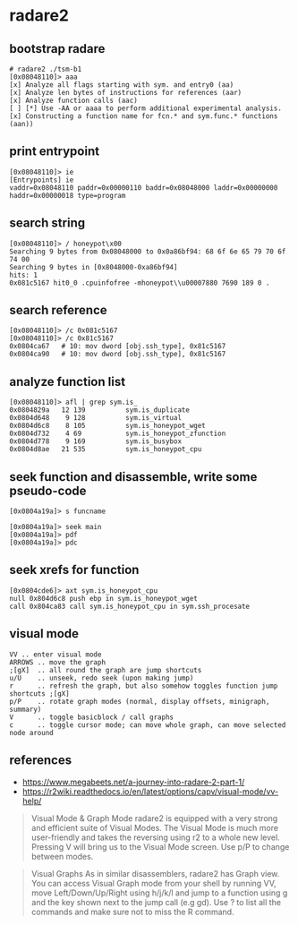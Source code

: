 # radare2

## bootstrap radare
```
# radare2 ./tsm-b1
[0x08048110]> aaa
[x] Analyze all flags starting with sym. and entry0 (aa)
[x] Analyze len bytes of instructions for references (aar)
[x] Analyze function calls (aac)
[ ] [*] Use -AA or aaaa to perform additional experimental analysis.
[x] Constructing a function name for fcn.* and sym.func.* functions (aan))
```

## print entrypoint
```
[0x08048110]> ie
[Entrypoints] ie
vaddr=0x08048110 paddr=0x00000110 baddr=0x08048000 laddr=0x00000000 haddr=0x00000018 type=program
```

## search string
```
[0x08048110]> / honeypot\x00
Searching 9 bytes from 0x08048000 to 0x0a86bf94: 68 6f 6e 65 79 70 6f 74 00
Searching 9 bytes in [0x8048000-0xa86bf94]
hits: 1
0x081c5167 hit0_0 .cpuinfofree -mhoneypot\\u00007880 7690 189 0 .
```

## search reference
```
[0x08048110]> /c 0x081c5167
[0x08048110]> /c 0x81c5167
0x0804ca67   # 10: mov dword [obj.ssh_type], 0x81c5167
0x0804ca90   # 10: mov dword [obj.ssh_type], 0x81c5167
```


## analyze function list

```
[0x08048110]> afl | grep sym.is_
0x0804829a   12 139          sym.is_duplicate
0x0804d648    9 128          sym.is_virtual
0x0804d6c8    8 105          sym.is_honeypot_wget
0x0804d732    4 69           sym.is_honeypot_zfunction
0x0804d778    9 169          sym.is_busybox
0x0804d8ae   21 535          sym.is_honeypot_cpu
```

## seek function and disassemble, write some pseudo-code
```
[0x0804a19a]> s funcname

[0x0804a19a]> seek main
[0x0804a19a]> pdf
[0x0804a19a]> pdc
```

## seek xrefs for function

```
[0x0804cde6]> axt sym.is_honeypot_cpu
null 0x804d6c8 push ebp in sym.is_honeypot_wget
call 0x804ca83 call sym.is_honeypot_cpu in sym.ssh_procesate
```

## visual mode

```
VV .. enter visual mode
ARROWS .. move the graph
;[gX]  .. all round the graph are jump shortcuts
u/U    .. unseek, redo seek (upon making jump)
r      .. refresh the graph, but also somehow toggles function jump shortcuts ;[gX]
p/P    .. rotate graph modes (normal, display offsets, minigraph, summary)
V      .. toggle basicblock / call graphs
c      .. toggle cursor mode; can move whole graph, can move selected node around
```

## references

* https://www.megabeets.net/a-journey-into-radare-2-part-1/
* https://r2wiki.readthedocs.io/en/latest/options/capv/visual-mode/vv-help/

> Visual Mode & Graph Mode radare2 is equipped with a very strong and efficient
> suite of Visual Modes. The Visual Mode is much more user-friendly and takes
> the reversing using r2 to a whole new level. Pressing V  will bring us to the
> Visual Mode screen. Use p/P to change between modes.

> Visual Graphs As in similar disassemblers, radare2 has Graph view. You can
> access Visual Graph mode from your shell by running VV, move Left/Down/Up/Right
> using h/j/k/l and jump to a function using g and the key shown next to the jump
> call (e.g gd).  Use ? to list all the commands and make sure not to miss the R
> command.


